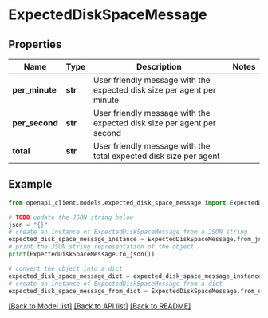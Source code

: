# ExpectedDiskSpaceMessage


## Properties

Name | Type | Description | Notes
------------ | ------------- | ------------- | -------------
**per_minute** | **str** | User friendly message with the expected disk size per agent per minute | 
**per_second** | **str** | User friendly message with the expected disk size per agent per second | 
**total** | **str** | User friendly message with the total expected disk size per agent | 

## Example

```python
from openapi_client.models.expected_disk_space_message import ExpectedDiskSpaceMessage

# TODO update the JSON string below
json = "{}"
# create an instance of ExpectedDiskSpaceMessage from a JSON string
expected_disk_space_message_instance = ExpectedDiskSpaceMessage.from_json(json)
# print the JSON string representation of the object
print(ExpectedDiskSpaceMessage.to_json())

# convert the object into a dict
expected_disk_space_message_dict = expected_disk_space_message_instance.to_dict()
# create an instance of ExpectedDiskSpaceMessage from a dict
expected_disk_space_message_from_dict = ExpectedDiskSpaceMessage.from_dict(expected_disk_space_message_dict)
```
[[Back to Model list]](../README.md#documentation-for-models) [[Back to API list]](../README.md#documentation-for-api-endpoints) [[Back to README]](../README.md)


